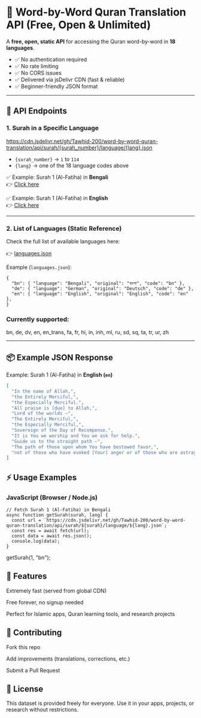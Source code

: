 # 📖 Word-by-Word Quran Translation API (Free, Open & Unlimited)

A **free, open, static API** for accessing the Quran word-by-word in **18 languages**.  
- ✅ No authentication required  
- ✅ No rate limiting  
- ✅ No CORS issues  
- ✅ Delivered via jsDelivr CDN (fast & reliable)  
- ✅ Beginner-friendly JSON format  

---

## 📂 API Endpoints

### 1. Surah in a Specific Language
https://cdn.jsdelivr.net/gh/Tawhid-200/word-by-word-quran-translation/api/surah/{surah_number}/language/{lang}.json


- `{surah_number}` → `1` to `114`  
- `{lang}` → one of the 18 language codes above  

✅ Example: Surah 1 (Al-Fatiha) in **Bengali**  
👉 [Click here](https://cdn.jsdelivr.net/gh/Tawhid-200/word-by-word-quran-translation/api/surah/1/language/bn.json)

✅ Example: Surah 1 (Al-Fatiha) in **English**  
👉 [Click here](https://cdn.jsdelivr.net/gh/Tawhid-200/word-by-word-quran-translation/api/surah/1/language/en.json)

---

### 2. List of Languages (Static Reference)

Check the full list of available languages here:

👉 [languages.json](https://cdn.jsdelivr.net/gh/Tawhid-200/word-by-word-quran-translation/api/surah/languages.json)

Example (`languages.json`):
```
{
  "bn": { "language": "Bengali", "original": "বাংলা", "code": "bn" },
  "de": { "language": "German", "original": "Deutsch", "code": "de" },
  "en": { "language": "English", "original": "English", "code": "en" },
}
```

### Currently supported:
bn, de, dv, en, en_trans, fa, fr, hi, in, inh, ml, ru, sd, sq, ta, tr, ur, zh

---
## 📦 Example JSON Response

Example: Surah 1 (Al-Fatiha) in **English (`en`)**

```json
[
  "In the name of Allah,",
  "the Entirely Merciful,",
  "the Especially Merciful.",
  "All praise is [due] to Allah,",
  "Lord of the worlds –",
  "The Entirely Merciful,",
  "the Especially Merciful,",
  "Sovereign of the Day of Recompense.",
  "It is You we worship and You we ask for help.",
  "Guide us to the straight path –",
  "The path of those upon whom You have bestowed favor,",
  "not of those who have evoked [Your] anger or of those who are astray."
] 
```
## ⚡ Usage Examples
### JavaScript (Browser / Node.js)

```
// Fetch Surah 1 (Al-Fatiha) in Bengali
async function getSurah(surah, lang) {
  const url = `https://cdn.jsdelivr.net/gh/Tawhid-200/word-by-word-quran-translation/api/surah/${surah}/language/${lang}.json`;
  const res = await fetch(url);
  const data = await res.json();
  console.log(data);
}
```

getSurah(1, "bn");

## 🚀 Features

Extremely fast (served from global CDN)

Free forever, no signup needed

Perfect for Islamic apps, Quran learning tools, and research projects

## 🤝 Contributing

Fork this repo

Add improvements (translations, corrections, etc.)

Submit a Pull Request

## 📜 License

This dataset is provided freely for everyone.
Use it in your apps, projects, or research without restrictions.

